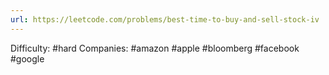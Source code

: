 ```yaml
---
url: https://leetcode.com/problems/best-time-to-buy-and-sell-stock-iv
---
```


Difficulty: #hard
Companies: #amazon #apple #bloomberg #facebook #google